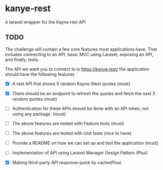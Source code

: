 # kanye-rest
 A laravel wrapper for the Kayne rest API

## TODO

The challenge will contain a few core features most applications have. That includes connecting to an API, basic MVC using Laravel, exposing an API, and finally, tests.

The API we want you to connect to is https://kanye.rest/ the application should have the following features

- [X] A rest API that shows 5 random Kayne West quotes (must)

- [X] There should be an endpoint to refresh the quotes and fetch the next 5 random quotes (must)

- [ ] Authentication for these APIs should be done with an API token, not using any package. (must)

- [ ] The above features are tested with Feature tests (must)

- [ ] The above features are tested with Unit tests (nice to have)

- [ ] Provide a README on how we can set up and test the application (must)

- [ ] Implementation of API using Laravel Manager Design Pattern (Plus)

- [X] Making third-party API response quick by cache(Plus)
